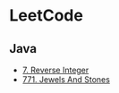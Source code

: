 # LeetCode

## Java
- [7. Reverse Integer](Problems/7_ReverseInteger/Prob7_ReverseInteger.java)
- [771. Jewels And Stones](Problems/771_JewelsAndStone/Prob771_JewelsAndStones.java)